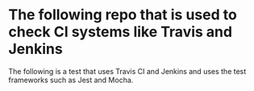 # The following repo that is used to check CI systems like Travis and Jenkins


The following is a test that uses Travis CI and Jenkins and uses the test frameworks such as Jest and Mocha.
